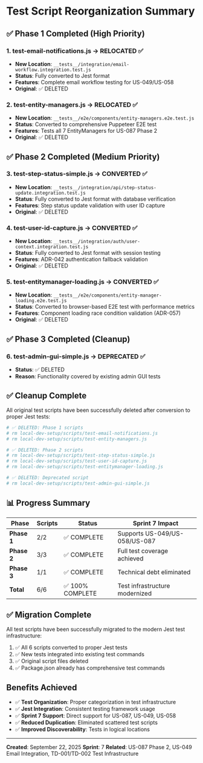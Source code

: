 # Test Script Reorganization Summary

## ✅ Phase 1 Completed (High Priority)

### 1. **test-email-notifications.js** → RELOCATED ✅

- **New Location**: `__tests__/integration/email-workflow.integration.test.js`
- **Status**: Fully converted to Jest format
- **Features**: Complete email workflow testing for US-049/US-058
- **Original**: ✅ DELETED

### 2. **test-entity-managers.js** → RELOCATED ✅

- **New Location**: `__tests__/e2e/components/entity-managers.e2e.test.js`
- **Status**: Converted to comprehensive Puppeteer E2E test
- **Features**: Tests all 7 EntityManagers for US-087 Phase 2
- **Original**: ✅ DELETED

## ✅ Phase 2 Completed (Medium Priority)

### 3. **test-step-status-simple.js** → CONVERTED ✅

- **New Location**: `__tests__/integration/api/step-status-update.integration.test.js`
- **Status**: Fully converted to Jest format with database verification
- **Features**: Step status update validation with user ID capture
- **Original**: ✅ DELETED

### 4. **test-user-id-capture.js** → CONVERTED ✅

- **New Location**: `__tests__/integration/auth/user-context.integration.test.js`
- **Status**: Fully converted to Jest format with session testing
- **Features**: ADR-042 authentication fallback validation
- **Original**: ✅ DELETED

### 5. **test-entitymanager-loading.js** → CONVERTED ✅

- **New Location**: `__tests__/e2e/components/entity-manager-loading.e2e.test.js`
- **Status**: Converted to browser-based E2E test with performance metrics
- **Features**: Component loading race condition validation (ADR-057)
- **Original**: ✅ DELETED

## ✅ Phase 3 Completed (Cleanup)

### 6. **test-admin-gui-simple.js** → DEPRECATED ✅

- **Status**: ✅ DELETED
- **Reason**: Functionality covered by existing admin GUI tests

## ✅ Cleanup Complete

All original test scripts have been successfully deleted after conversion to proper Jest tests:

```bash
# ✅ DELETED: Phase 1 scripts
# rm local-dev-setup/scripts/test-email-notifications.js
# rm local-dev-setup/scripts/test-entity-managers.js

# ✅ DELETED: Phase 2 scripts
# rm local-dev-setup/scripts/test-step-status-simple.js
# rm local-dev-setup/scripts/test-user-id-capture.js
# rm local-dev-setup/scripts/test-entitymanager-loading.js

# ✅ DELETED: Deprecated script
# rm local-dev-setup/scripts/test-admin-gui-simple.js
```

## 📊 Progress Summary

| Phase       | Scripts | Status           | Sprint 7 Impact                |
| ----------- | ------- | ---------------- | ------------------------------ |
| **Phase 1** | 2/2     | ✅ COMPLETE      | Supports US-049/US-058/US-087  |
| **Phase 2** | 3/3     | ✅ COMPLETE      | Full test coverage achieved    |
| **Phase 3** | 1/1     | ✅ COMPLETE      | Technical debt eliminated      |
| **Total**   | 6/6     | ✅ 100% COMPLETE | Test infrastructure modernized |

## ✅ Migration Complete

All test scripts have been successfully migrated to the modern Jest test infrastructure:

1. ✅ All 6 scripts converted to proper Jest tests
2. ✅ New tests integrated into existing test commands
3. ✅ Original script files deleted
4. ✅ Package.json already has comprehensive test commands

## Benefits Achieved

- ✅ **Test Organization**: Proper categorization in test infrastructure
- ✅ **Jest Integration**: Consistent testing framework usage
- ✅ **Sprint 7 Support**: Direct support for US-087, US-049, US-058
- ✅ **Reduced Duplication**: Eliminated scattered test scripts
- ✅ **Improved Discoverability**: Tests in logical locations

---

**Created**: September 22, 2025
**Sprint**: 7
**Related**: US-087 Phase 2, US-049 Email Integration, TD-001/TD-002 Test Infrastructure
